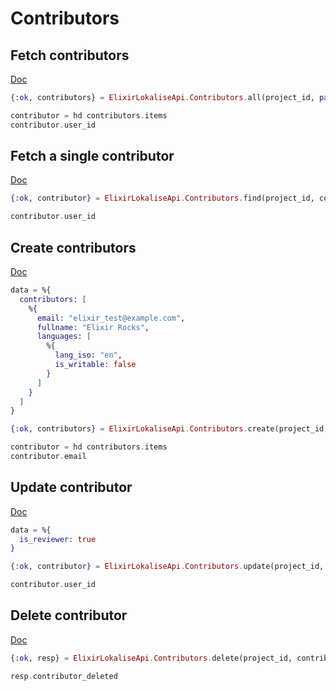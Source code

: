 # Contributors

## Fetch contributors

[Doc](https://developers.lokalise.com/reference/list-all-contributors)

```elixir
{:ok, contributors} = ElixirLokaliseApi.Contributors.all(project_id, page: 2, limit: 1)

contributor = hd contributors.items
contributor.user_id
```

## Fetch a single contributor

[Doc](https://developers.lokalise.com/reference/retrieve-a-contributor)

```elixir
{:ok, contributor} = ElixirLokaliseApi.Contributors.find(project_id, contributor_id)

contributor.user_id
```

## Create contributors

[Doc](https://developers.lokalise.com/reference/create-contributors)

```elixir
data = %{
  contributors: [
    %{
      email: "elixir_test@example.com",
      fullname: "Elixir Rocks",
      languages: [
        %{
          lang_iso: "en",
          is_writable: false
        }
      ]
    }
  ]
}

{:ok, contributors} = ElixirLokaliseApi.Contributors.create(project_id, data)

contributor = hd contributors.items
contributor.email
```

## Update contributor

[Doc](https://developers.lokalise.com/reference/update-a-contributor)

```elixir
data = %{
  is_reviewer: true
}

{:ok, contributor} = ElixirLokaliseApi.Contributors.update(project_id, contributor_id, data)

contributor.user_id
```

## Delete contributor

[Doc](https://developers.lokalise.com/reference/delete-a-contributor)

```elixir
{:ok, resp} = ElixirLokaliseApi.Contributors.delete(project_id, contributor_id)

resp.contributor_deleted
```
